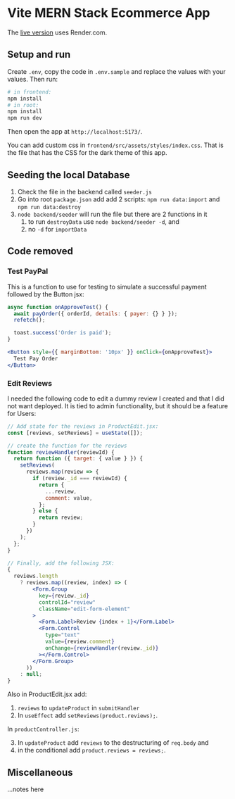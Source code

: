 # Vite MERN Stack Ecommerce App

The [live version](https://musicstore-p45e.onrender.com/) uses Render.com.

## Setup and run

Create `.env`, copy the code in `.env.sample` and replace the values with your values. Then run:

```sh
# in frontend:
npm install
# in root:
npm install
npm run dev
```

Then open the app at `http://localhost:5173/`.

You can add custom css in `frontend/src/assets/styles/index.css`. That is the file that has the CSS for the dark theme of this app.

## Seeding the local Database

1. Check the file in the backend called `seeder.js`
2. Go into root `package.json` add add 2 scripts: `npm run data:import` and `npm run data:destroy`
3. `node backend/seeder` will run the file but there are 2 functions in it
   1. to run `destroyData` use `node backend/seeder -d`, and
   2. no `-d` for `importData`

## Code removed

### Test PayPal

This is a function to use for testing to simulate a successful payment followed by the Button jsx:

```js
async function onApproveTest() {
  await payOrder({ orderId, details: { payer: {} } });
  refetch();

  toast.success('Order is paid');
}
```

```jsx
<Button style={{ marginBottom: '10px' }} onClick={onApproveTest}>
  Test Pay Order
</Button>
```

### Edit Reviews

I needed the following code to edit a dummy review I created and that I did not want deployed. It is tied to admin functionality, but it should be a feature for Users:

```jsx
// Add state for the reviews in ProductEdit.jsx:
const [reviews, setReviews] = useState([]);

// create the function for the reviews
function reviewHandler(reviewId) {
  return function ({ target: { value } }) {
    setReviews(
      reviews.map(review => {
        if (review._id === reviewId) {
          return {
            ...review,
            comment: value,
          };
        } else {
          return review;
        }
      })
    );
  };
}

// Finally, add the following JSX:
{
  reviews.length
    ? reviews.map((review, index) => (
        <Form.Group
          key={review._id}
          controlId="review"
          className="edit-form-element"
        >
          <Form.Label>Review {index + 1}</Form.Label>
          <Form.Control
            type="text"
            value={review.comment}
            onChange={reviewHandler(review._id)}
          ></Form.Control>
        </Form.Group>
      ))
    : null;
}
```

Also in ProductEdit.jsx add:

1. `reviews` to `updateProduct` in `submitHandler`
2. In `useEffect` add `setReviews(product.reviews);`.

In `productController.js`:

3. In `updateProduct` add `reviews` to the destructuring of `req.body` and
4. in the conditional add `product.reviews = reviews;`.

## Miscellaneous

...notes here
